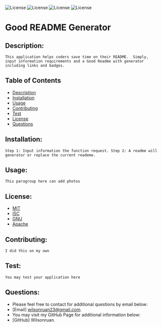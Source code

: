 
![License](https://img.shields.io/badge/License-MIT-green.svg)  ![License](https://img.shields.io/badge/License-BSD-green.svg)  ![License](https://img.shields.io/badge/License-GNU_3-blue.svg)  ![License](https://img.shields.io/badge/License-Apache_2-blue.svg)
# Good README Generator

## Description:
    This application helps coders save time on their README.  Simply, input information requirements and a Good Readme with generator including links and badges. 
 
## Table of Contents

- [Description](#description)
- [Installation](#installation)
- [Usage](#usage) 
- [Contributing](#contributing)
- [Test](#test)
- [License](#license) 
- [Questions](#questions)

## Installation:
    Step 1: Input information the function request. Step 2: A readme will generator or replace the current reademe.

## Usage:
    This paragroup here can add photos

## License:
   - [MIT](https://choosealicense.com/licenses/mit/)
   - [ISC](https://choosealicense.com/licenses/isc/)
   - [GNU](https://choosealicense.com/licenses/gpl-3.0/)
   - [Apache](https://choosealicense.com/licenses/apache-2.0/)

## Contributing:
    I did this on my own

## Test:
    You may test your application here

## Questions: 
  - Please feel free to contact for additional questions by email below: 
  - [Email] wilsonruan23@gmail.com.
  - You may visit my GitHub Page for additional information below: 
  - [GitHub] Wilsonruan.
  
